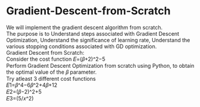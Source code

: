 # Gradient-Descent-from-Scratch
We will implement the gradient descent algorithm from scratch. <br>
The purpose is to Understand steps associated with Gradient Descent Optimization, Understand the significance of learning rate, Understand the various stopping conditions associated with GD optimization.<br>
Gradient Descent from Scratch:<br>
Consider the cost function 𝐸=(𝛽+2)^2−5<br>
Perform Gradient Descent Optimization from scratch using Python, to obtain the optimal value of the 𝛽 parameter. <br>
Try atleast 3 different cost functions<br>
𝐸1=𝛽^4−6𝛽^2+4𝛽+12<br>
𝐸2=(𝛽−2)^2+5<br>
𝐸3=(5/𝑥^2)<br>
